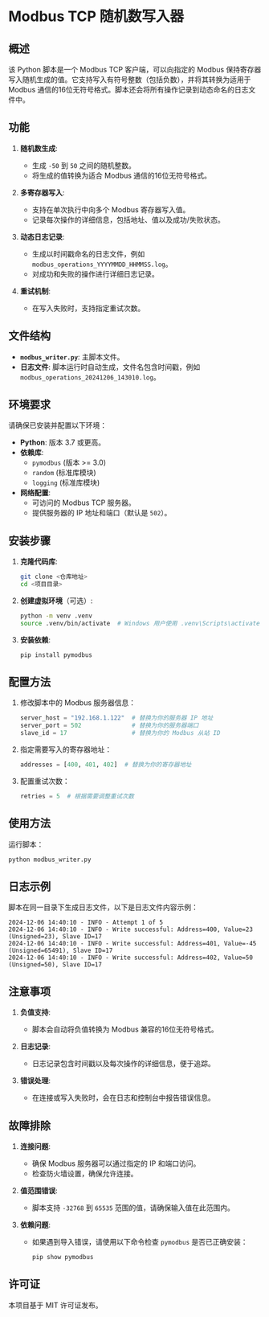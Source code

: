 
# Modbus TCP 随机数写入器

## 概述

该 Python 脚本是一个 Modbus TCP 客户端，可以向指定的 Modbus 保持寄存器写入随机生成的值。它支持写入有符号整数（包括负数），并将其转换为适用于 Modbus 通信的16位无符号格式。脚本还会将所有操作记录到动态命名的日志文件中。

## 功能

1. **随机数生成**:
   - 生成 `-50` 到 `50` 之间的随机整数。
   - 将生成的值转换为适合 Modbus 通信的16位无符号格式。

2. **多寄存器写入**:
   - 支持在单次执行中向多个 Modbus 寄存器写入值。
   - 记录每次操作的详细信息，包括地址、值以及成功/失败状态。

3. **动态日志记录**:
   - 生成以时间戳命名的日志文件，例如 `modbus_operations_YYYYMMDD_HHMMSS.log`。
   - 对成功和失败的操作进行详细日志记录。

4. **重试机制**:
   - 在写入失败时，支持指定重试次数。

## 文件结构

- **`modbus_writer.py`**: 主脚本文件。
- **日志文件**: 脚本运行时自动生成，文件名包含时间戳，例如 `modbus_operations_20241206_143010.log`。

## 环境要求

请确保已安装并配置以下环境：

- **Python**: 版本 3.7 或更高。
- **依赖库**:
  - `pymodbus` (版本 >= 3.0)
  - `random` (标准库模块)
  - `logging` (标准库模块)
- **网络配置**:
  - 可访问的 Modbus TCP 服务器。
  - 提供服务器的 IP 地址和端口（默认是 `502`）。

## 安装步骤

1. **克隆代码库**:
   ```bash
   git clone <仓库地址>
   cd <项目目录>
   ```

2. **创建虚拟环境**（可选）:
   ```bash
   python -m venv .venv
   source .venv/bin/activate  # Windows 用户使用 .venv\Scripts\activate
   ```

3. **安装依赖**:
   ```bash
   pip install pymodbus
   ```

## 配置方法

1. 修改脚本中的 Modbus 服务器信息：
   ```python
   server_host = "192.168.1.122"  # 替换为你的服务器 IP 地址
   server_port = 502              # 替换为你的服务器端口
   slave_id = 17                  # 替换为你的 Modbus 从站 ID
   ```

2. 指定需要写入的寄存器地址：
   ```python
   addresses = [400, 401, 402]  # 替换为你的寄存器地址
   ```

3. 配置重试次数：
   ```python
   retries = 5  # 根据需要调整重试次数
   ```

## 使用方法

运行脚本：
```bash
python modbus_writer.py
```

## 日志示例

脚本在同一目录下生成日志文件，以下是日志文件内容示例：

```plaintext
2024-12-06 14:40:10 - INFO - Attempt 1 of 5
2024-12-06 14:40:10 - INFO - Write successful: Address=400, Value=23 (Unsigned=23), Slave ID=17
2024-12-06 14:40:10 - INFO - Write successful: Address=401, Value=-45 (Unsigned=65491), Slave ID=17
2024-12-06 14:40:10 - INFO - Write successful: Address=402, Value=50 (Unsigned=50), Slave ID=17
```

## 注意事项

1. **负值支持**:
   - 脚本会自动将负值转换为 Modbus 兼容的16位无符号格式。

2. **日志记录**:
   - 日志记录包含时间戳以及每次操作的详细信息，便于追踪。

3. **错误处理**:
   - 在连接或写入失败时，会在日志和控制台中报告错误信息。

## 故障排除

1. **连接问题**:
   - 确保 Modbus 服务器可以通过指定的 IP 和端口访问。
   - 检查防火墙设置，确保允许连接。

2. **值范围错误**:
   - 脚本支持 `-32768` 到 `65535` 范围的值，请确保输入值在此范围内。

3. **依赖问题**:
   - 如果遇到导入错误，请使用以下命令检查 `pymodbus` 是否已正确安装：
     ```bash
     pip show pymodbus
     ```

## 许可证

本项目基于 MIT 许可证发布。


